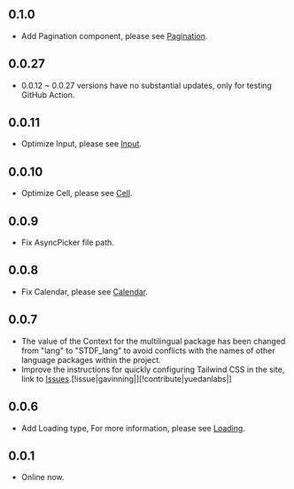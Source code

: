 ## 0.1.0

-   Add Pagination component, please see [Pagination](https://stdf.design/#/components?nav=pagination&tab=0).

## 0.0.27

-   0.0.12 ~ 0.0.27 versions have no substantial updates, only for testing GitHub Action.

## 0.0.11

-   Optimize Input, please see [Input](https://stdf.design/#/components?nav=input&tab=4).

## 0.0.10

-   Optimize Cell, please see [Cell](https://stdf.design/#/components?nav=cell&tab=4).

## 0.0.9

-   Fix AsyncPicker file path.

## 0.0.8

-   Fix Calendar, please see [Calendar](https://stdf.design/#/components?nav=calendar&tab=4).

## 0.0.7

-   The value of the Context for the multilingual package has been changed from "lang" to "STDF_lang" to avoid conflicts with the names of other language packages within the project.
-   Improve the instructions for quickly configuring Tailwind CSS in the site, link to [Issues](https://github.com/dufu1991/stdf/issues/1).[!issue|gavinning|][!contribute|yuedanlabs|]

## 0.0.6

-   Add Loading type, For more information, please see [Loading](https://stdf.design/#/components?nav=loading&tab=4).

## 0.0.1

-   Online now.
